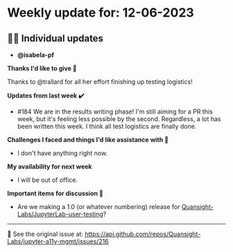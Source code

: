# Weekly update for: 12-06-2023

## :singer: Individual updates

- **@isabela-pf** 

 **Thanks I'd like to give 🙌** 

Thanks to @trallard for all her effort finishing up testing logistics!

**Updates from last week :heavy_check_mark:**

- #184 We are in the results writing phase! I'm still aiming for a PR this week, but it's feeling less possible by the second. Regardless, a lot has been written this week. I think all test logistics are finally done.

**Challenges I faced and things I'd like assistance with 🙏**
- I don't have anything right now.

**My availability for next week**
- I will be out of office.

**Important items for discussion 💬**
- Are we making a 1.0 (or whatever numbering) release for [Quansight-Labs/JupyterLab-user-testing](https://github.com/Quansight-Labs/JupyterLab-user-testing)? 
---


:link: See the original issue at: <https://api.github.com/repos/Quansight-Labs/jupyter-a11y-mgmt/issues/216>

